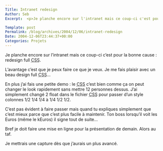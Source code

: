 ```yaml
--- 
Title: Intranet redesign
Author: Seb
Excerpt:  <p>Je planche encore sur l'intranet mais ce coup-ci c'est pour la bonne cause&nbsp;: redesign full <acronym title="Cascading Style Sheets">CSS</acronym>.</p>

Template: post
Permalink: /blog/archives/2004/12/06/intranet-redesign
Date: 2004-12-06T23:44:37+00:00
Categories: Projets
--- 
```


Je planche encore sur l&rsquo;intranet mais ce coup-ci c&rsquo;est pour la bonne cause&nbsp;: redesign full <acronym title="Cascading Style Sheets">CSS</acronym>.

<!--more-->

L&rsquo;avantage c&rsquo;est que je peux faire ce que je veux. Je me fais plaisir avec un beau design full <acronym title="Cascading Style Sheets">CSS</acronym>&#8230;

En plus j&rsquo;ai fais une petite demo&nbsp;: le <acronym title="Cascading Style Sheets">CSS</acronym> c&rsquo;est bien comme ça on peut changer le look rapidement sans mettre 12 personnes dessus. J&rsquo;ai simplement changé 2 float dans le fichier <acronym title="Cascading Style Sheets">CSS</acronym> pour passer d&rsquo;un style colonnes 1/2 1/4 1/4 à 1/4 1/2 1/2.

C&rsquo;est pas évident à faire passer mais quand tu expliques simplement que c&rsquo;est mieux parce que c&rsquo;est plus facile à maintenir. Ton boss lorsqu&rsquo;il voit les Euros (même le kEuros) il signe tout de suite&#8230;

Bref je doit faire une mise en ligne pour la présentation de demain. Alors au taf.

Je mettrais une capture dès que j&rsquo;aurais un plus avancé.